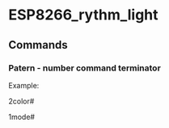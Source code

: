 # ESP8266_rythm_light

## Commands
### Patern - number command terminator
Example:

2color#

1mode#
